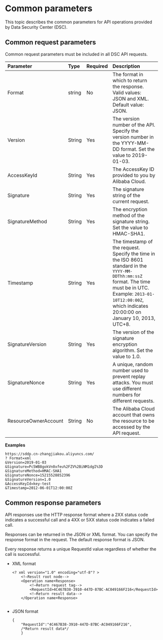 # Common parameters

This topic describes the common parameters for API operations provided by Data Security Center \(DSC\).

## Common request parameters

Common request parameters must be included in all DSC API requests.

|Parameter|Type|Required|Description|
|:--------|:---|:-------|:----------|
|Format|string|No|The format in which to return the response. Valid values: JSON and XML. Default value: JSON. |
|Version|String|Yes|The version number of the API. Specify the version number in the YYYY-MM-DD format. Set the value to 2019-01-03. |
|AccessKeyId|String|Yes|The AccessKey ID provided to you by Alibaba Cloud.|
|Signature|String|Yes|The signature string of the current request.|
|SignatureMethod|String|Yes|The encryption method of the signature string. Set the value to HMAC-SHA1. |
|Timestamp|String|Yes|The timestamp of the request. Specify the time in the ISO 8601 standard in the `YYYY-MM-DDThh:mm:ssZ` format. The time must be in UTC. Example: `2013-01-10T12:00:00Z`, which indicates 20:00:00 on January 10, 2013, UTC+8. |
|SignatureVersion|String|Yes|The version of the signature encryption algorithm. Set the value to 1.0.|
|SignatureNonce|String|Yes|A unique, random number used to prevent replay attacks. You must use different numbers for different requests. |
|ResourceOwnerAccount|String|No|The Alibaba Cloud account that owns the resource to be accessed by the API request.|

**Examples**

```
https://sddp.cn-zhangjiakou.aliyuncs.com/
? Format=xml
&Version=2019-01-03
&Signature=Pc5WB8gokVn0xfeu%2FZV%2BiNM1dgI%3D
&SignatureMethod=HMAC-SHA1
&SignatureNonce=15215528852396
&SignatureVersion=1.0
&AccessKeyId=key-test
&Timestamp=2012-06-01T12:00:00Z
```

## Common response parameters

API responses use the HTTP response format where a 2XX status code indicates a successful call and a 4XX or 5XX status code indicates a failed call.

Responses can be returned in the JSON or XML format. You can specify the response format in the request. The default response format is JSON.

Every response returns a unique RequestId value regardless of whether the call is successful.

-   XML format

    ```
    <? xml version="1.0" encoding="utf-8"? > 
        <!—Result root node-->
        <Operation name+Response>
            <!—Return request tag-->
            <RequestId>4C467B38-3910-447D-87BC-AC049166F216</RequestId>
            <!—Return result data-->
        </Operation name+Response>
    					
    ```

-   JSON format

    ```
    {
        "RequestId":"4C467B38-3910-447D-87BC-AC049166F216",
        /*Return result data*/
        }
    ```


